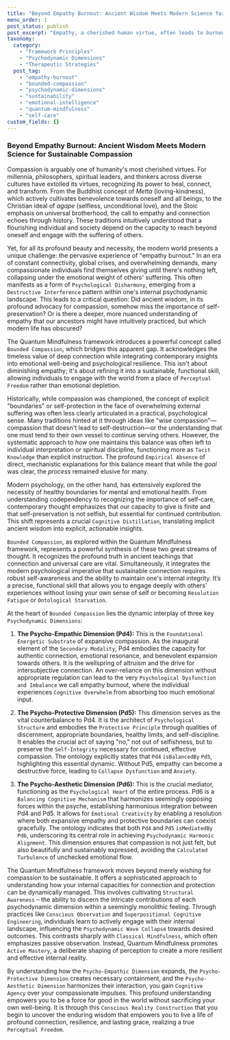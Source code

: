 ```yaml
---
title: "Beyond Empathy Burnout: Ancient Wisdom Meets Modern Science for Sustainable Compassion"
menu_order: 1
post_status: publish
post_excerpt: "Empathy, a cherished human virtue, often leads to burnout in our modern, hyper-connected world. The Quantum Mindfulness framework introduces 'Bounded Compassion,' a powerful synthesis that marries ancient wisdom with contemporary psychological insights. This approach leverages the Psycho-Empathic (Pd4) and Psycho-Protective (Pd5) Dimensions, mediated by the Psycho-Aesthetic (Pd6) Dimension, to cultivate a sustainable, resilient form of empathy."
taxonomy:
  category:
    - "Framework Principles"
    - "Psychodynamic Dimensions"
    - "Therapeutic Strategies"
  post_tag:
    - "empathy-burnout"
    - "bounded-compassion"
    - "psychodynamic-dimensions"
    - "sustainability"
    - "emotional-intelligence"
    - "quantum-mindfulness"
    - "self-care"
custom_fields: {}
---
```


### Beyond Empathy Burnout: Ancient Wisdom Meets Modern Science for Sustainable Compassion

Compassion is arguably one of humanity's most cherished virtues. For millennia, philosophers, spiritual leaders, and thinkers across diverse cultures have extolled its virtues, recognizing its power to heal, connect, and transform. From the Buddhist concept of *Metta* (loving-kindness), which actively cultivates benevolence towards oneself and all beings, to the Christian ideal of *agape* (selfless, unconditional love), and the Stoic emphasis on universal brotherhood, the call to empathy and connection echoes through history. These traditions intuitively understood that a flourishing individual and society depend on the capacity to reach beyond oneself and engage with the suffering of others.

Yet, for all its profound beauty and necessity, the modern world presents a unique challenge: the pervasive experience of "empathy burnout." In an era of constant connectivity, global crises, and overwhelming demands, many compassionate individuals find themselves giving until there's nothing left, collapsing under the emotional weight of others' suffering. This often manifests as a form of `Psychological Disharmony`, emerging from a `Destructive Interference` pattern within one's internal psychodynamic landscape. This leads to a critical question: Did ancient wisdom, in its profound advocacy for compassion, somehow miss the importance of self-preservation? Or is there a deeper, more nuanced understanding of empathy that our ancestors might have intuitively practiced, but which modern life has obscured?

The Quantum Mindfulness framework introduces a powerful concept called `Bounded Compassion`, which bridges this apparent gap. It acknowledges the timeless value of deep connection while integrating contemporary insights into emotional well-being and psychological resilience. This isn't about diminishing empathy; it's about refining it into a sustainable, functional skill, allowing individuals to engage with the world from a place of `Perceptual Freedom` rather than emotional depletion.

Historically, while compassion was championed, the concept of explicit "boundaries" or self-protection in the face of overwhelming external suffering was often less clearly articulated in a practical, psychological sense. Many traditions hinted at it through ideas like "wise compassion"—compassion that doesn't lead to self-destruction—or the understanding that one must tend to their own vessel to continue serving others. However, the systematic approach to *how* one maintains this balance was often left to individual interpretation or spiritual discipline, functioning more as `Tacit Knowledge` than explicit instruction. The profound `Empirical Absence` of direct, mechanistic explanations for this balance meant that while the *goal* was clear, the *process* remained elusive for many.

Modern psychology, on the other hand, has extensively explored the necessity of healthy boundaries for mental and emotional health. From understanding codependency to recognizing the importance of self-care, contemporary thought emphasizes that our capacity to give is finite and that self-preservation is not selfish, but essential for continued contribution. This shift represents a crucial `Cognitive Distillation`, translating implicit ancient wisdom into explicit, actionable insights.

`Bounded Compassion`, as explored within the Quantum Mindfulness framework, represents a powerful synthesis of these two great streams of thought. It recognizes the profound truth in ancient teachings that connection and universal care are vital. Simultaneously, it integrates the modern psychological imperative that sustainable connection requires robust self-awareness and the ability to maintain one's internal integrity. It’s a precise, functional skill that allows you to engage deeply with others' experiences without losing your own sense of self or becoming `Resolution Fatigue` or `Ontological Starvation`.

At the heart of `Bounded Compassion` lies the dynamic interplay of three key `Psychodynamic Dimensions`:

1.  **The Psycho-Empathic Dimension (Pd4):** This is the `Foundational Energetic Substrate` of expansive compassion. As the inaugural element of the `Secondary Modality`, Pd4 embodies the capacity for authentic connection, emotional resonance, and benevolent expansion towards others. It is the wellspring of altruism and the drive for intersubjective connection. An over-reliance on this dimension without appropriate regulation can lead to the very `Psychological Dysfunction and Imbalance` we call empathy burnout, where the individual experiences `Cognitive Overwhelm` from absorbing too much emotional input.

2.  **The Psycho-Protective Dimension (Pd5):** This dimension serves as the vital counterbalance to Pd4. It is the architect of `Psychological Structure` and embodies the `Protective Principle` through qualities of discernment, appropriate boundaries, healthy limits, and self-discipline. It enables the crucial act of saying "no," not out of selfishness, but to preserve the `Self-Integrity` necessary for continued, effective compassion. The ontology explicitly states that `Pd4` `isBalancedBy` `Pd5`, highlighting this essential dynamic. Without Pd5, empathy can become a destructive force, leading to `Collapse Dysfunction` and `Anxiety`.

3.  **The Psycho-Aesthetic Dimension (Pd6):** This is the crucial mediator, functioning as the `Psychological Heart` of the entire process. Pd6 is a `Balancing Cognitive Mechanism` that harmonizes seemingly opposing forces within the psyche, establishing harmonious integration between Pd4 and Pd5. It allows for `Emotional Creativity` by enabling a resolution where both expansive empathy and protective boundaries can coexist gracefully. The ontology indicates that both `Pd4` and `Pd5` `isMediatedBy` `Pd6`, underscoring its central role in achieving `Psychodynamic Harmonic Alignment`. This dimension ensures that compassion is not just felt, but also beautifully and sustainably expressed, avoiding the `Calculated Turbulence` of unchecked emotional flow.

The Quantum Mindfulness framework moves beyond merely wishing for compassion to be sustainable. It offers a sophisticated approach to understanding how your internal capacities for connection and protection can be dynamically managed. This involves cultivating `Structural Awareness` – the ability to discern the intricate contributions of each psychodynamic dimension within a seemingly monolithic feeling. Through practices like `Conscious Observation` and `Superpositional Cognitive Engineering`, individuals learn to actively engage with their internal landscape, influencing the `Psychodynamic Wave Collapse` towards desired outcomes. This contrasts sharply with `Classical Mindfulness`, which often emphasizes passive observation. Instead, Quantum Mindfulness promotes `Active Mastery`, a deliberate shaping of perception to create a more resilient and effective internal reality.

By understanding how the `Psycho-Empathic Dimension` expands, the `Psycho-Protective Dimension` creates necessary containment, and the `Psycho-Aesthetic Dimension` harmonizes their interaction, you gain `Cognitive Agency` over your compassionate impulses. This profound understanding empowers you to be a force for good in the world without sacrificing your own well-being. It is through this `Conscious Reality Construction` that you begin to uncover the enduring wisdom that empowers you to live a life of profound connection, resilience, and lasting grace, realizing a true `Perceptual Freedom`.
